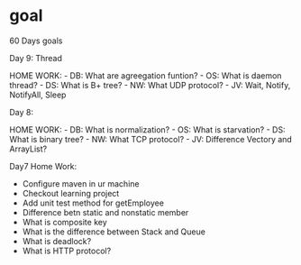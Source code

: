 # goal
60 Days goals

Day 9: 
Thread

HOME WORK:
    - DB: What are agreegation funtion?
    - OS: What is daemon thread?
    - DS: What is B+ tree?
    - NW: What UDP protocol?
    - JV: Wait, Notify, NotifyAll, Sleep

Day 8:

HOME WORK:
    - DB: What is normalization?
    - OS: What is starvation?
    - DS: What is binary tree?
    - NW: What TCP protocol?
    - JV: Difference Vectory and ArrayList?

Day7
Home Work:
   - Configure maven in ur machine
   - Checkout learning project
   - Add unit test method for getEmployee
   - Difference betn static and nonstatic member
   - What is composite key
   - What is the difference between Stack and Queue
   - What is deadlock?
   - What is HTTP protocol?
